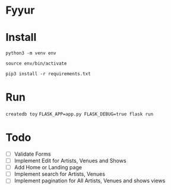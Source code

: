 # Fyyur

# Install

```
python3 -m venv env
```

```
source env/bin/activate
```

```
pip3 install -r requirements.txt
```

# Run

`createdb toy`
`FLASK_APP=app.py FLASK_DEBUG=true flask run`

# Todo

- [ ] Validate Forms
- [ ] Implement Edit for Artists, Venues and Shows
- [ ] Add Home or Landing page
- [ ] Implement search for Artists, Venues
- [ ] Implement pagination for All Artists, Venues and shows views
